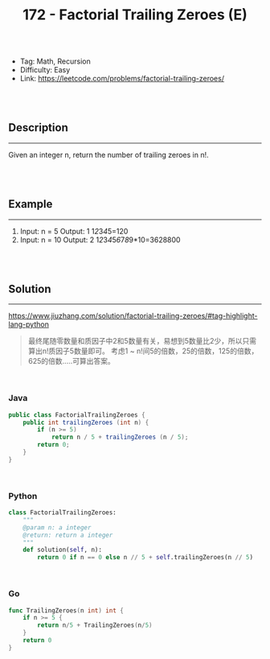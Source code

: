 # <center>172 - Factorial Trailing Zeroes (E)</center> 



<br></br>

* Tag: Math, Recursion
* Difficulty: Easy
* Link: https://leetcode.com/problems/factorial-trailing-zeroes/

<br></br>



## Description
----
Given an integer n, return the number of trailing zeroes in n!.

<br></br>



## Example
----
1. Input: n = 5 Output: 1 1*2*3*4*5=120
2. Input: n = 10 Output: 2 1*2*3*4*5*6*7*8*9*10=3628800

<br></br>



## Solution
----
https://www.jiuzhang.com/solution/factorial-trailing-zeroes/#tag-highlight-lang-python

> 最终尾随零数量和质因子中2和5数量有关，易想到5数量比2少，所以只需算出n!质因子5数量即可。
> 考虑1 ~ n!间5的倍数，25的倍数，125的倍数，625的倍数.....可算出答案。

<br>


### Java
```java
public class FactorialTrailingZeroes {
	public int trailingZeroes (int n) {
        if (n >= 5)
            return n / 5 + trailingZeroes (n / 5);
        return 0;
    }
}
```

<br>


### Python
```python
class FactorialTrailingZeroes:
    """
    @param n: a integer
    @return: return a integer
    """
    def solution(self, n):
        return 0 if n == 0 else n // 5 + self.trailingZeroes(n // 5)
```

<br>


### Go
```go
func TrailingZeroes(n int) int {
	if n >= 5 {
		return n/5 + TrailingZeroes(n/5)
	}
	return 0
}
```
